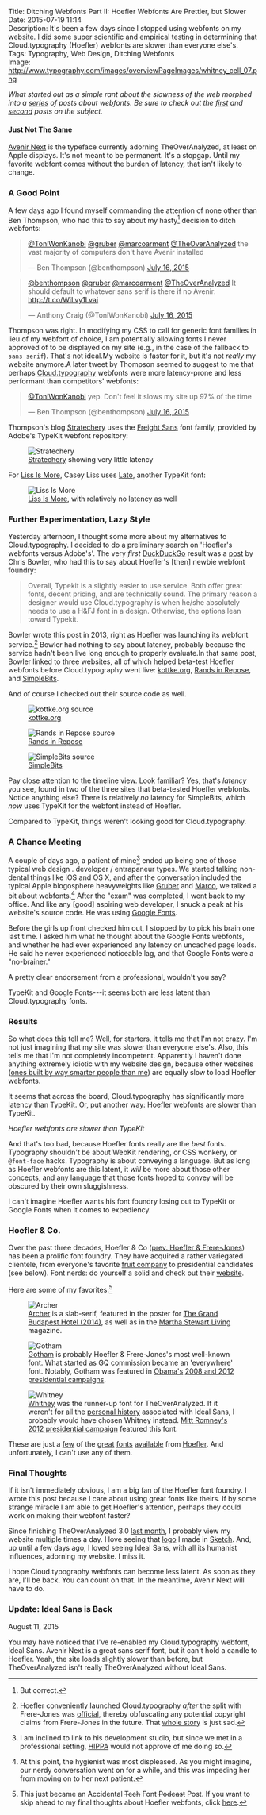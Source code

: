 Title: Ditching Webfonts Part II: Hoefler Webfonts Are Prettier, but Slower  
Date: 2015-07-19 11:14  
Description: It's been a few days since I stopped using webfonts on my website. I did some super scientific and empirical testing in determining that Cloud.typography (Hoefler) webfonts are slower than everyone else's.  
Tags: Typography, Web Design, Ditching Webfonts  
Image: http://www.typography.com/images/overviewPageImages/whitney_cell_07.png  

<p><em class="topStory">What started out as a simple rant about the slowness of the web morphed into a <a href="/tags/Ditching%20Webfonts" title="My mini-series entitled 'Ditching Webfonts'">series</a> of posts about webfonts. Be sure to check out the <a href="/2015/7/12/why-the-web-is-so-slow" title="My piece on why the web is slow">first</a> and <a href="/2015/7/15/ditching-webfonts" rel="previous" title="First of a two-part series on ditching webfonts">second</a> posts on the subject.</em></p>

#### Just Not The Same

[Avenir Next][1] is the typeface currently adorning TheOverAnalyzed, at least on Apple displays. It's not meant to be permanent. It's a stopgap. Until my favorite webfont comes without the burden of latency, that isn't likely to change. 

### A Good Point

A few days ago I found myself commanding the attention of none other than Ben Thompson, who had this to say about my hasty[^1] decision to ditch webfonts:

<blockquote lang="en"><p lang="en" dir="ltr"><a href="https://twitter.com/ToniWonKanobi" title="Me on Twitter">@ToniWonKanobi</a> <a href="https://twitter.com/gruber" title="John Gruber on Twitter">@gruber</a> <a href="https://twitter.com/marcoarment" title="Marco Arment on Twitter">@marcoarment</a> <a href="https://twitter.com/TheOverAnalyzed" title="TheOverAnalyzed on Twitter">@TheOverAnalyzed</a> the vast majority of computers don&#39;t have Avenir installed</p>&mdash; Ben Thompson (@benthompson) <a href="https://twitter.com/benthompson/status/621555208657592320" title="Ben Thompson positing to me on Twitter">July 16, 2015</a></blockquote>

<blockquote lang="en"><p lang="en" dir="ltr"><a href="https://twitter.com/benthompson" title="Ben Thompson on Twitter">@benthompson</a> <a href="https://twitter.com/gruber" title="John Gruber on Twitter">@gruber</a> <a href="https://twitter.com/marcoarment" title="Marco Arment on Twitter">@marcoarment</a> <a href="https://twitter.com/TheOverAnalyzed" title="TheOverAnalyzed on Twitter">@TheOverAnalyzed</a> It should default to whatever sans serif is there if no Avenir: <a href="http://t.co/WiLvy1Lvai" title="Screenshot of my CSS showing the default to Avenir">http://t.co/WiLvy1Lvai</a></p>&mdash; Anthony Craig (@ToniWonKanobi) <a href="https://twitter.com/ToniWonKanobi/status/621555527638609920" title="Me positing to Ben Thompson">July 16, 2015</a></blockquote>

Thompson was right. In modifying my CSS to call for generic font families in lieu of my webfont of choice, I am potentially allowing fonts I never approved of to be displayed on my site (e.g., in the case of the fallback to `sans serif`). That's not ideal.My website is faster for it, but it's not *really* my website anymore.A later tweet by Thompson seemed to suggest to me that perhaps [Cloud.typography][2] webfonts were more latency-prone and less performant than competitors' webfonts:

<blockquote lang="en"><p lang="en" dir="ltr"><a href="https://twitter.com/ToniWonKanobi" title="Me on Twitter">@ToniWonKanobi</a> yep. Don&#39;t feel it slows my site up 97% of the time</p>&mdash; Ben Thompson (@benthompson) <a href="https://twitter.com/benthompson/status/621561134663897088" title="Ben Thompson on TypeKit webfonts on Stratechery">July 16, 2015</a></blockquote>

Thompson's blog [Stratechery][3] uses the [Freight Sans][4] font family, provided by Adobe's TypeKit webfont repository:

<figure>
	<img src="http://d.pr/i/1lonW+" alt="Stratechery" title="Stratechery">
	<figcaption><a href="http://stratechery.com" title="Ben Thompson's website, Stratechery">Stratechery</a> showing very little latency</figcaption>
</figure>

For [Liss Is More][5], Casey Liss uses [Lato][6], another TypeKit font:

<figure>
	<img src="http://d.pr/i/120yX+" alt="Liss Is More" title="Liss Is More">
	<figcaption><a href="http://caseyliss.com" title="Casey Liss's personal blog, Liss Is More">Liss Is More</a>, with relatively no latency as well</figcaption>
</figure>

### Further Experimentation, Lazy Style

Yesterday afternoon, I thought some more about my alternatives to Cloud.typography. I decided to do a preliminary search on 'Hoefler's webfonts versus Adobe's'. The very *first* [DuckDuckGo][7] result was a [post][8] by Chris Bowler, who had this to say about Hoefler's [then] newbie webfont foundry:

> Overall, Typekit is a slightly easier to use service. Both offer great fonts, decent pricing, and are technically sound. The primary reason a designer would use Cloud.typography is when he/she absolutely needs to use a H&FJ font in a design. Otherwise, the options lean toward Typekit.

Bowler wrote this post in 2013, right as Hoefler was launching its webfont service.[^2] Bowler had nothing to say about latency, probably because the service hadn't been live long enough to properly evaluate.In that same post, Bowler linked to three websites, all of which helped beta-test Hoefler webfonts before Cloud.typography went live: [kottke.org][9], [Rands in Repose][10], and [SimpleBits][11].

And of course I checked out their source code as well.

<figure>
	<img src="http://d.pr/i/1k8Wv+" alt="kottke.org source" title="kottke.org source">
	<figcaption><a href="http://kottke.org" title="Jason Kottke">kottke.org</a></figcaption>
</figure>

<figure>
	<img src="http://d.pr/i/14hQq+" alt="Rands in Repose source" title="Rands in Repose source">
	<figcaption><a href="http://randsinrepose.com" title="Michael Lopp's blog, Rands in Repose">Rands in Repose</a></figcaption>
</figure>

<figure>
	<img src="http://d.pr/i/11Gtm+" alt="SimpleBits source" title="SimpleBits source">
	<figcaption><a href="http://simplebits.com" title="SimpleBits source">SimpleBits</a></figcaption>
</figure>

Pay close attention to the timeline view. Look [familiar][12]? Yes, that's *latency* you see, found in two of the three sites that beta-tested Hoefler webfonts. Notice anything else? There is relatively *no* latency for SimpleBits, which *now* uses TypeKit for the webfont instead of Hoefler.

Compared to TypeKit, things weren't looking good for Cloud.typography.

### A Chance Meeting

A couple of days ago, a patient of mine[^3] ended up being one of those typical web design . developer / entrapaneur types. We started talking non-dental things like iOS and OS X, and after the conversation included the typical Apple blogosphere heavyweights like [Gruber][13] and [Marco][14], we talked a bit about webfonts.[^4] After the "exam" was completed, I went back to my office. And like any [good] aspiring web developer, I snuck a peak at his website's source code. He was using [Google Fonts][15].

Before the girls up front checked him out, I stopped by to pick his brain one last time. I asked him what he thought about the Google Fonts webfonts, and whether he had ever experienced any latency on uncached page loads. He said he never experienced noticeable lag, and that Google Fonts were a "no-brainer."

A pretty clear endorsement from a professional, wouldn't you say?

TypeKit and Google Fonts---it seems both are less latent than Cloud.typography fonts.

### Results

So what does this tell me? Well, for starters, it tells me that I'm not crazy. I'm not just imagining that my site was slower than everyone else's. Also, this tells me that I'm not completely incompetent. Apparently I haven't done anything extremely idiotic with my website design, because other websites ([ones built by way smarter people than me][16]) are equally slow to load Hoefler webfonts.

It seems that across the board, Cloud.typography has significantly more latency than TypeKit. Or, put another way: Hoefler webfonts are slower than TypeKit.

<p id="boom"><em class="takeHome">Hoefler webfonts are slower than TypeKit</em></p>

And that's too bad, because Hoefler fonts really are the *best* fonts. Typography shouldn't be about WebKit rendering, or CSS wonkery, or `@font-face` hacks. Typography is about conveying a language. But as long as Hoefler webfonts are this latent, it *will* be more about those other concepts, and any language that those fonts hoped to convey will be obscured by their own sluggishness.

I can't imagine Hoefler wants his font foundry losing out to TypeKit or Google Fonts when it comes to expediency.

### Hoefler & Co.

Over the past three decades, Hoefler & Co ([prev. Hoefler & Frere-Jones][17]) has been a prolific font foundry. They have acquired a rather variegated clientele, from everyone's favorite [fruit company][18] to presidential candidates (see below). Font nerds: do yourself a solid and check out their [website][19]. 

Here are some of my favorites:[^5]

<figure>
	<img src="http://www.typography.com/images/overviewPageImages/archer-A-07.png" alt="Archer" title="Archer">	
	<figcaption><a href="http://www.typography.com/fonts/archer/overview/" title="Archer webfont">Archer</a> is a slab-serif, featured in the poster for <a href="http://fontsinuse.com/uses/7035/the-grand-budapest-hotel-poster-and-props" title="Fonts In Use: The Grand Budapest Hotel">The Grand Budapest Hotel (2014)</a>, as well as in the <a href="https://en.wikipedia.org/wiki/Martha_Stewart_Living" title="Wikipedia: Martha Stewart Living">Martha Stewart Living</a> magazine.</figcaption>
</figure>

<figure>
	<img src="http://www.typography.com/images/overviewPageImages/gotham_cell_02.png" alt="Gotham" title="Gotham">
	<figcaption><a href="http://www.typography.com/fonts/gotham/overview/" title="Gotham webfont">Gotham</a> is probably Hoefler & Frere-Jones's most well-known font. What started as GQ commission became an 'everywhere' font. Notably, Gotham was featured in <a href="https://en.wikipedia.org/wiki/Gotham_(typeface)#In_the_Obama_campaign" title="Wikipedia: Gotham in Obama's campaign">Obama's</a> <a href="http://fontsinuse.com/uses/1603/obama-2008-campaign-posters" title="Fonts In Use: Gotham in Obama's campaigns">2008 and 2012 presidential campaigns</a>.</figcaption>
</figure>

<figure>
	<img src="http://www.typography.com/images/overviewPageImages/whitney_cell_02.png" alt="Whitney" title="Whitney">
	<figcaption><a href="http://www.typography.com/fonts/whitney/overview/" title="Whitney webfont">Whitney</a> was the runner-up font for TheOverAnalyzed. If it weren't for all the <a href="/2015/7/15/ditching-webfonts#becoming-ideal" title="My piece on Ditching Webfonts, specifically the section about going back to Ideal Sans">personal history</a> associated with Ideal Sans, I probably would have chosen Whitney instead. <a href="http://fontsinuse.com/uses/2384/romney-2012-presidential-campaign" title="Fonts In Use: Whitney in Romney's 2012 presidential campaign">Mitt Romney's 2012 presidential campaign</a> featured this font.</figcaption>
</figure>
	
These are just a [few][20] of the [great][21] [fonts][22] [available][23] from [Hoefler][24]. And unfortunately, I can't use any of them.

### Final Thoughts

If it isn't immediately obvious, I am a big fan of the Hoefler font foundry. I wrote this post because I care about using great fonts like theirs. If by some strange miracle I am able to get Hoefler's attention, perhaps they could work on making their webfont faster? 

Since finishing TheOverAnalyzed 3.0 [last month][25], I probably view my website multiple times a day. I love seeing that [logo][26] I made in [Sketch][27]. And, up until a few days ago, I loved seeing Ideal Sans, with all its humanist influences, adorning my website. I miss it. 

I hope Cloud.typography webfonts can become less latent. As soon as they are, I'll be back. You can count on that. In the meantime, Avenir Next will have to do.

<aside class="update">

### Update: Ideal Sans is Back
<p class="updateTime"><time datetime="2015-08-11">August 11, 2015</time></p>

You may have noticed that I've re-enabled my Cloud.typography webfont, Ideal Sans. Avenir Next is a great sans serif font, but it can't hold a candle to Hoefler. Yeah, the site loads slightly slower than before, but TheOverAnalyzed isn't really TheOverAnalyzed without Ideal Sans.

</aside>

[^1]: But correct.
[^2]: Hoefler conveniently launched Cloud.typography *after* the split with Frere-Jones was [official][a], thereby obfuscating any potential copyright claims from Frere-Jones in the future. That [whole story][b] is just sad.
[^3]: I am inclined to link to his development studio, but since we met in a professional setting, [HIPPA][c] would not approve of me doing so.
[^4]: At this point, the hygienist was most displeased. As you might imagine, our nerdy conversation went on for a while, and this was impeding her from moving on to her next patient.
[^5]: This just became an Accidental <s>Tech</s> Font <s>Podcast</s> Post. If you want to skip ahead to my final thoughts about Hoefler webfonts, click [here][d].

[a]: http://typography.com/press/20140117 "Press release from Hoefler & Co about Frere-Jones departure"
[b]: https://en.wikipedia.org/wiki/Hoefler_%26_Co.#Conflict_between_Hoefler_and_Frere-Jones "Wikipedia: Conflict between Hoefler and Frere-Jones"
[c]: https://en.wikipedia.org/wiki/Health_Insurance_Portability_and_Accountability_Act "Wikipedia: HIPPA"
[d]: /2015/7/19/ditching-webfonts-part-ii#final-thoughts "Final section of the part 2 post in my 'Ditching Webfonts' mini-series"

[1]: https://en.wikipedia.org/wiki/Avenir_(typeface)#Avenir_Next "Wikipedia: Avenir Next"
[2]: http://cloud.typography.com "Hoefler & Co's webfonts"
[3]: http://stratechery.com "Ben Thompson's blog, Stratechery"
[4]: https://typekit.com/fonts/freight-sans-pro "Adobe TypeKit's 'Freight Sans Pro'"
[5]: http://www.caseyliss.com "Casey Liss's personal blog, Liss Is More"
[6]: https://typekit.com/fonts/lato "Adobe TypeKit's 'Lato'"
[7]: /2015/3/19/you-should-use-duckduckgo "My linked post about DuckDuckGo"
[8]: http://chrisbowler.com/journal/cloud-vs-typekit "Chris Bowler compares webfonts"
[9]: http://kottke.org "Jason Kottke's blog, kottke.org"
[10]: http://randsinrepose.com "Michael Lopp's blog, Rands in Repose"
[11]: http://simplebits.com "SimpleBits and Dribbble founder, Dan Cederholm"
[12]: http://d.pr/i/138Zv+ "Speedtesting the site with everything turned back on"
[13]: http://daringfireball.net "John Gruber's personal blog, Daring Fireball"
[14]: http://marco.org "Marco Arment's personal blog, Marco.org"
[15]: https://en.wikipedia.org/wiki/Google_Fonts "Wikipedia: Google Fonts"
[16]: http://thesweetsetup.com "The Sweet Setup"
[17]: http://www.theverge.com/2014/1/17/5318206/hoefler-and-frere-jones-lawsuit "The Verge: Hoefler Frere-Jones lawsuit"
[18]: https://en.wikipedia.org/wiki/Hoefler_Text "Wikipedia: Hoefler Text"
[19]: http://typography.com "Hoefler & Co"
[20]: http://www.typography.com/fonts/knockout/overview/ "Hoefler & Co's 'Knockout' webfont"
[21]: http://www.typography.com/fonts/obsidian/overview/ "Hoefler & Co's 'Obsidian' webfont"
[22]: http://www.typography.com/fonts/sentinel/overview/ "Hoefler & Co's 'Sentinel' webfont"
[23]: http://www.typography.com/fonts/surveyor/overview/ "Hoefler & Co's 'Surveyor' webfont"
[24]: http://www.typography.com/fonts/tungsten/overview/ "Hoefler & Co's 'Tungsten' webfont"
[25]: /2015/6/1/introducing-theoveranalyzed-30 "My post introducing TheOverAnalyzed 3.0"
[26]: /images/site-title.svg "TheOverAnalyzed's title (SVG)"
[27]: https://itunes.apple.com/us/app/sketch-3/id852320343?at=1l3vx9s "Sketch on the App Store"